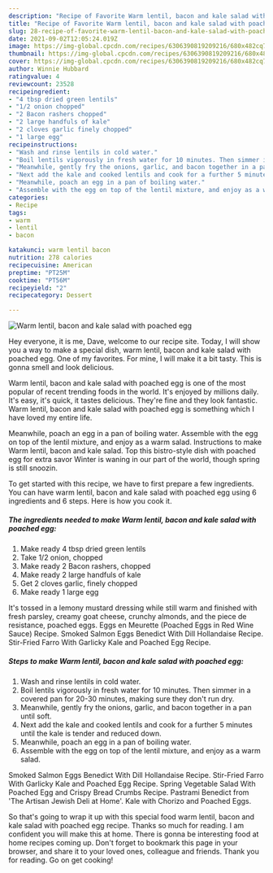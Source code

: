 ```yaml
---
description: "Recipe of Favorite Warm lentil, bacon and kale salad with poached egg"
title: "Recipe of Favorite Warm lentil, bacon and kale salad with poached egg"
slug: 28-recipe-of-favorite-warm-lentil-bacon-and-kale-salad-with-poached-egg
date: 2021-09-02T12:05:24.019Z
image: https://img-global.cpcdn.com/recipes/6306390819209216/680x482cq70/warm-lentil-bacon-and-kale-salad-with-poached-egg-recipe-main-photo.jpg
thumbnail: https://img-global.cpcdn.com/recipes/6306390819209216/680x482cq70/warm-lentil-bacon-and-kale-salad-with-poached-egg-recipe-main-photo.jpg
cover: https://img-global.cpcdn.com/recipes/6306390819209216/680x482cq70/warm-lentil-bacon-and-kale-salad-with-poached-egg-recipe-main-photo.jpg
author: Winnie Hubbard
ratingvalue: 4
reviewcount: 23528
recipeingredient:
- "4 tbsp dried green lentils"
- "1/2 onion chopped"
- "2 Bacon rashers chopped"
- "2 large handfuls of kale"
- "2 cloves garlic finely chopped"
- "1 large egg"
recipeinstructions:
- "Wash and rinse lentils in cold water."
- "Boil lentils vigorously in fresh water for 10 minutes. Then simmer in a covered pan for 20-30 minutes, making sure they don&#39;t run dry."
- "Meanwhile, gently fry the onions, garlic, and bacon together in a pan until soft."
- "Next add the kale and cooked lentils and cook for a further 5 minutes until the kale is tender and reduced down."
- "Meanwhile, poach an egg in a pan of boiling water."
- "Assemble with the egg on top of the lentil mixture, and enjoy as a warm salad."
categories:
- Recipe
tags:
- warm
- lentil
- bacon

katakunci: warm lentil bacon 
nutrition: 278 calories
recipecuisine: American
preptime: "PT25M"
cooktime: "PT56M"
recipeyield: "2"
recipecategory: Dessert

---
```



![Warm lentil, bacon and kale salad with poached egg](https://img-global.cpcdn.com/recipes/6306390819209216/680x482cq70/warm-lentil-bacon-and-kale-salad-with-poached-egg-recipe-main-photo.jpg)

Hey everyone, it is me, Dave, welcome to our recipe site. Today, I will show you a way to make a special dish, warm lentil, bacon and kale salad with poached egg. One of my favorites. For mine, I will make it a bit tasty. This is gonna smell and look delicious.

Warm lentil, bacon and kale salad with poached egg is one of the most popular of recent trending foods in the world. It's enjoyed by millions daily. It's easy, it's quick, it tastes delicious. They're fine and they look fantastic. Warm lentil, bacon and kale salad with poached egg is something which I have loved my entire life.

Meanwhile, poach an egg in a pan of boiling water. Assemble with the egg on top of the lentil mixture, and enjoy as a warm salad. Instructions to make Warm lentil, bacon and kale salad. Top this bistro-style dish with poached egg for extra savor Winter is waning in our part of the world, though spring is still snoozin.


To get started with this recipe, we have to first prepare a few ingredients. You can have warm lentil, bacon and kale salad with poached egg using 6 ingredients and 6 steps. Here is how you cook it.

<!--inarticleads1-->

##### The ingredients needed to make Warm lentil, bacon and kale salad with poached egg:

1. Make ready 4 tbsp dried green lentils
1. Take 1/2 onion, chopped
1. Make ready 2 Bacon rashers, chopped
1. Make ready 2 large handfuls of kale
1. Get 2 cloves garlic, finely chopped
1. Make ready 1 large egg


It&#39;s tossed in a lemony mustard dressing while still warm and finished with fresh parsley, creamy goat cheese, crunchy almonds, and the piece de resistance, poached eggs. Eggs en Meurette (Poached Eggs in Red Wine Sauce) Recipe. Smoked Salmon Eggs Benedict With Dill Hollandaise Recipe. Stir-Fried Farro With Garlicky Kale and Poached Egg Recipe. 

<!--inarticleads2-->

##### Steps to make Warm lentil, bacon and kale salad with poached egg:

1. Wash and rinse lentils in cold water.
1. Boil lentils vigorously in fresh water for 10 minutes. Then simmer in a covered pan for 20-30 minutes, making sure they don&#39;t run dry.
1. Meanwhile, gently fry the onions, garlic, and bacon together in a pan until soft.
1. Next add the kale and cooked lentils and cook for a further 5 minutes until the kale is tender and reduced down.
1. Meanwhile, poach an egg in a pan of boiling water.
1. Assemble with the egg on top of the lentil mixture, and enjoy as a warm salad.


Smoked Salmon Eggs Benedict With Dill Hollandaise Recipe. Stir-Fried Farro With Garlicky Kale and Poached Egg Recipe. Spring Vegetable Salad With Poached Egg and Crispy Bread Crumbs Recipe. Pastrami Benedict from &#39;The Artisan Jewish Deli at Home&#39;. Kale with Chorizo and Poached Eggs. 

So that's going to wrap it up with this special food warm lentil, bacon and kale salad with poached egg recipe. Thanks so much for reading. I am confident you will make this at home. There is gonna be interesting food at home recipes coming up. Don't forget to bookmark this page in your browser, and share it to your loved ones, colleague and friends. Thank you for reading. Go on get cooking!
